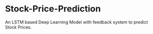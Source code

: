 # Stock-Price-Prediction
An LSTM based Deep Learning Model with feedback system to predict Stock Prices.
